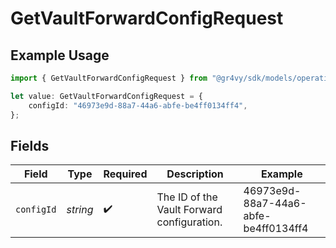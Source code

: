 # GetVaultForwardConfigRequest

## Example Usage

```typescript
import { GetVaultForwardConfigRequest } from "@gr4vy/sdk/models/operations";

let value: GetVaultForwardConfigRequest = {
    configId: "46973e9d-88a7-44a6-abfe-be4ff0134ff4",
};
```

## Fields

| Field                                      | Type                                       | Required                                   | Description                                | Example                                    |
| ------------------------------------------ | ------------------------------------------ | ------------------------------------------ | ------------------------------------------ | ------------------------------------------ |
| `configId`                                 | *string*                                   | :heavy_check_mark:                         | The ID of the Vault Forward configuration. | 46973e9d-88a7-44a6-abfe-be4ff0134ff4       |